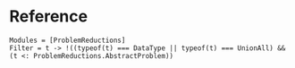 # Reference

```@autodocs
Modules = [ProblemReductions]
Filter = t -> !((typeof(t) === DataType || typeof(t) === UnionAll) && (t <: ProblemReductions.AbstractProblem))
```